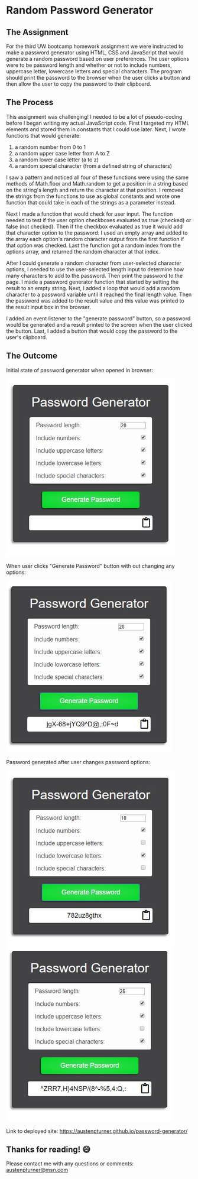 # Random Password Generator

## The Assignment
For the third UW bootcamp homework assignment we were instructed to make a password generator using HTML, CSS and JavaScript that would generate a random password based on user preferences. The user options were to be password length and whether or not to include numbers, uppercase letter, lowercase letters and special characters. The program should print the password to the  browser when the user clicks a button and then allow the user to copy the password to their clipboard. 

## The Process
This assignment was challenging! I needed to be a lot of pseudo-coding before I began writing my actual JavaScript code. First I targeted my HTML elements and stored them in constants that I could use later. Next, I wrote functions that would generate:
1. a random number from 0 to 1
2. a random upper case letter from A to Z
3. a random lower case letter (a to z)
4. a random special character (from a defined string of characters)

I saw a pattern and noticed all four of these functions were using the same methods of Math.floor and Math.random to get a position in a string based on the string's length and return the character at that position. I removed the strings from the functions to use as global constants and wrote one function that could take in each of the strings as a parameter instead. 

Next I made a function that would check for user input. The function needed to test if the user option checkboxes evaluated as true (checked) or false (not checked). Then if the checkbox evaluated as true it would add that character option to the password. I used an empty array and added to the array each option's random character output from the first function if that option was checked. Last the function got a random index from the options array, and returned the random character at that index. 

After I could generate a random character from user-selected character options, I needed to use the user-selected length input to determine how many characters to add to the password. Then print the password to the page. I made a password generator function that started by setting the result to an empty string. Next, I added a loop that would add a random character to a password variable until it reached the final length value. Then the password was added to the result value and this value was printed to the result input box in the browser. 

I added an event listener to the "generate password" button, so a password would be generated and a result printed to the screen when the user clicked the button. Last, I added a button that would copy the password to the user's clipboard. 

## The Outcome
Initial state of password generator when opened in browser:

![Password Initial Screenshot](https://github.com/austenpturner/password-generator/blob/master/images/pw-initial.jpg)

When user clicks "Generate Password" button with out changing any options:

![Password Generated Screenshot](https://github.com/austenpturner/password-generator/blob/master/images/pw-generated.jpg)

Password generated after user changes password options: 

![Password Displaying Options Screenhot](https://github.com/austenpturner/password-generator/blob/master/images/pw-selected-op.jpg)
![Password With Other Options Screenshot](https://github.com/austenpturner/password-generator/blob/master/images/pw-other-ops.jpg)

Link to deployed site: https://austenpturner.github.io/password-generator/

## Thanks for reading! :smile:
Please contact me with any questions or comments: austenpturner@msn.com
